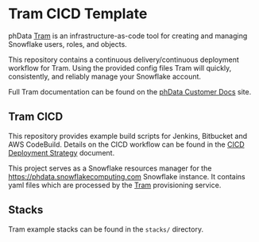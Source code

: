 # Tram CICD Template

phData [Tram](https://www.phdata.io/tram/) is an infrastructure-as-code tool for creating and managing Snowflake users, roles, and objects.

This repository contains a continuous delivery/continuous deployment workflow for Tram. Using the provided config files Tram will quickly, consistently, and reliably manage your Snowflake account.

Full Tram documentation can be found on the [phData Customer Docs](https://docs.customer.phdata.io/docs/tram/) site.

## Tram CICD

This repository provides example build scripts for Jenkins, Bitbucket and AWS CodeBuild. Details on the CICD workflow can be found in the  [CICD Deployment Strategy](./cicd_deployment_strategy.md) document.

This project serves as a Snowflake resources manager for the <https://phdata.snowflakecomputing.com> Snowflake instance. It contains yaml files which are processed by the 
[Tram](https://bitbucket.org/phdata/tram/src/master/) provisioning service. 

## Stacks

Tram example stacks can be found in the `stacks/` directory.
